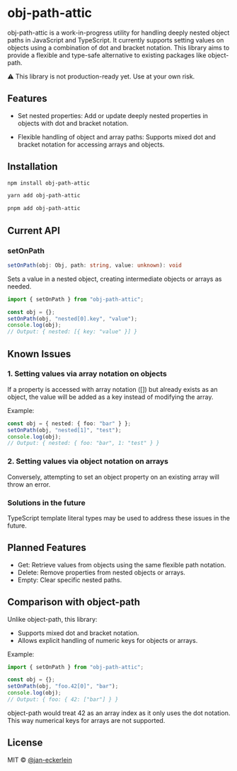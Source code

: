 # obj-path-attic

obj-path-attic is a work-in-progress utility for handling deeply nested object paths in JavaScript and TypeScript. It currently supports setting values on objects using a combination of dot and bracket notation. This library aims to provide a flexible and type-safe alternative to existing packages like object-path.

⚠️ This library is not production-ready yet. Use at your own risk.

## Features

- Set nested properties: Add or update deeply nested properties in objects with dot and bracket notation.

- Flexible handling of object and array paths: Supports mixed dot and bracket notation for accessing arrays and objects.


## Installation

```bash
npm install obj-path-attic
```

```bash
yarn add obj-path-attic
```

```bash
pnpm add obj-path-attic
```


## Current API

### setOnPath
```typescript
setOnPath(obj: Obj, path: string, value: unknown): void
```

Sets a value in a nested object, creating intermediate objects or arrays as needed.

```typescript
import { setOnPath } from "obj-path-attic";

const obj = {};
setOnPath(obj, "nested[0].key", "value");
console.log(obj);
// Output: { nested: [{ key: "value" }] }
```

## Known Issues

### 1. Setting values via array notation on objects

If a property is accessed with array notation ([]) but already exists as an object, the value will be added as a key instead of modifying the array.

Example:
```typescript
const obj = { nested: { foo: "bar" } };
setOnPath(obj, "nested[1]", "test");
console.log(obj);
// Output: { nested: { foo: "bar", 1: "test" } }
```

### 2. Setting values via object notation on arrays

Conversely, attempting to set an object property on an existing array will throw an error.


### Solutions in the future
TypeScript template literal types may be used to address these issues in the future.


## Planned Features
- Get: Retrieve values from objects using the same flexible path notation.
- Delete: Remove properties from nested objects or arrays.
- Empty: Clear specific nested paths.



## Comparison with object-path

Unlike object-path, this library:
- Supports mixed dot and bracket notation.
- Allows explicit handling of numeric keys for objects or arrays.

Example:
```typescript
import { setOnPath } from "obj-path-attic";

const obj = {};
setOnPath(obj, "foo.42[0]", "bar");
console.log(obj);
// Output: { foo: { 42: ["bar"] } }
```

object-path would treat 42 as an array index as it only uses the dot notation.
This way numerical keys for arrays are not supported.


## License

MIT © [@jan-eckerlein](https://github.com/Jan-Eckerlein/objPathAttic)
